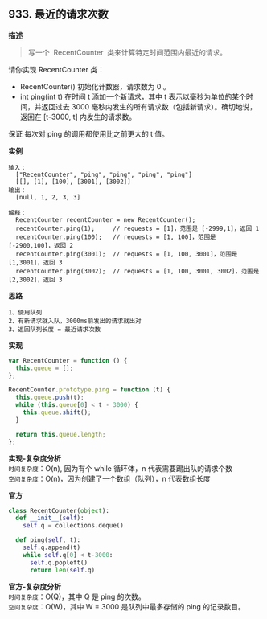 ## 933. 最近的请求次数

**描述**

> 写一个  RecentCounter  类来计算特定时间范围内最近的请求。

请你实现 RecentCounter 类：

- RecentCounter() 初始化计数器，请求数为 0 。
- int ping(int t) 在时间 t 添加一个新请求，其中 t 表示以毫秒为单位的某个时间，并返回过去 3000 毫秒内发生的所有请求数（包括新请求）。确切地说，返回在 [t-3000, t] 内发生的请求数。

保证 每次对 ping 的调用都使用比之前更大的 t 值。

**实例**

```
输入：
  ["RecentCounter", "ping", "ping", "ping", "ping"]
  [[], [1], [100], [3001], [3002]]
输出：
  [null, 1, 2, 3, 3]

解释：
  RecentCounter recentCounter = new RecentCounter();
  recentCounter.ping(1);     // requests = [1]，范围是 [-2999,1]，返回 1
  recentCounter.ping(100);   // requests = [1, 100]，范围是 [-2900,100]，返回 2
  recentCounter.ping(3001);  // requests = [1, 100, 3001]，范围是 [1,3001]，返回 3
  recentCounter.ping(3002);  // requests = [1, 100, 3001, 3002]，范围是 [2,3002]，返回 3
```

**思路**

```
1、使用队列
2、有新请求就入队，3000ms前发出的请求就出对
3、返回队列长度 = 最近请求次数
```

**实现**

```js
var RecentCounter = function () {
  this.queue = [];
};

RecentCounter.prototype.ping = function (t) {
  this.queue.push(t);
  while (this.queue[0] < t - 3000) {
    this.queue.shift();
  }

  return this.queue.length;
};
```

**实现-复杂度分析**  
`时间复杂度`：O(n), 因为有个 while 循环体，n 代表需要踢出队的请求个数  
`空间复杂度`：O(n)，因为创建了一个数组（队列），n 代表数组长度

**官方**

```python
class RecentCounter(object):
  def __init__(self):
    self.q = collections.deque()

  def ping(self, t):
    self.q.append(t)
    while self.q[0] < t-3000:
      self.q.popleft()
      return len(self.q)


```

**官方-复杂度分析**  
`时间复杂度`：O(Q)，其中 Q 是 ping 的次数。  
`空间复杂度`：O(W)，其中 W = 3000 是队列中最多存储的 ping 的记录数目。
